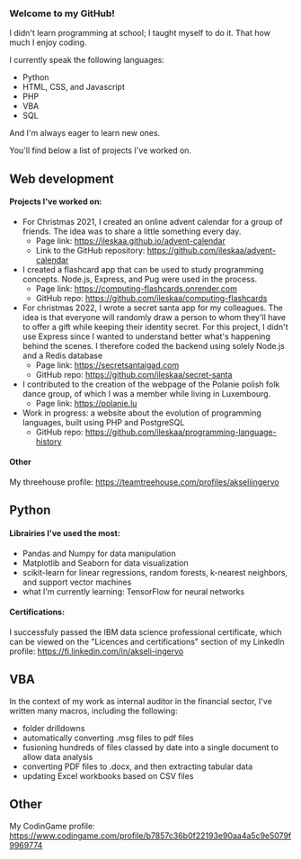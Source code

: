 ### Welcome to my GitHub!
I didn't learn programming at school; I taught myself to do it. That how much I enjoy coding.
   
I currently speak the following languages:
- Python
- HTML, CSS, and Javascript
- PHP
- VBA
- SQL

And I'm always eager to learn new ones.
   
You'll find below a list of projects I've worked on.

## Web development
#### Projects I've worked on:
- For Christmas 2021, I created an online advent calendar for a group of friends. The idea was to share a little something every day.   
   - Page link: https://ileskaa.github.io/advent-calendar   
   - Link to the GitHub repository: https://github.com/ileskaa/advent-calendar
- I created a flashcard app that can be used to study programming concepts. Node.js, Express, and Pug were used in the process.
   - Page link: https://computing-flashcards.onrender.com
   - GitHub repo: https://github.com/ileskaa/computing-flashcards
- For christmas 2022, I wrote a secret santa app for my colleagues. The idea is that everyone will randomly draw a person to whom they'll have to offer a gift while keeping their identity secret. For this project, I didn't use Express since I wanted to understand better what's happening behind the scenes. I therefore coded the backend using solely Node.js and a Redis database
   - Page link: https://secretsantaigad.com
   - GitHub repo: https://github.com/ileskaa/secret-santa
- I contributed to the creation of the webpage of the Polanie polish folk dance group, of which I was a member while living in Luxembourg.   
   - Page link: https://polanie.lu
- Work in progress: a website about the evolution of programming languages, built using PHP and PostgreSQL
   - GitHub repo: https://github.com/ileskaa/programming-language-history
   
#### Other
My threehouse profile: https://teamtreehouse.com/profiles/akseliingervo
## Python
#### Librairies I've used the most:
- Pandas and Numpy for data manipulation
- Matplotlib and Seaborn for data visualization
- scikit-learn for linear regressions, random forests, k-nearest neighbors, and support vector machines
- what I'm currently learning: TensorFlow for neural networks
   
#### Certifications:
I successfuly passed the IBM data science professional certificate, which can be viewed on the "Licences and certifications" section of my LinkedIn profile: https://fi.linkedin.com/in/akseli-ingervo
## VBA
In the context of my work as internal auditor in the financial sector, I've written many macros, including the following:
- folder drilldowns
- automatically converting .msg files to pdf files
- fusioning hundreds of files classed by date into a single document to allow data analysis
- converting PDF files to .docx, and then extracting tabular data
- updating Excel workbooks based on CSV files

## Other
My CodinGame profile: https://www.codingame.com/profile/b7857c36b0f22193e90aa4a5c9e5079f9969774

<!--
**ileskaa/ileskaa** is a ✨ _special_ ✨ repository because its `README.md` (this file) appears on your GitHub profile.

Here are some ideas to get you started:

- 🔭 I’m currently working on ...
- 🌱 I’m currently learning ...
- 👯 I’m looking to collaborate on ...
- 🤔 I’m looking for help with ...
- 💬 Ask me about ...
- 📫 How to reach me: ...
- 😄 Pronouns: ...
- ⚡ Fun fact: ...
-->
